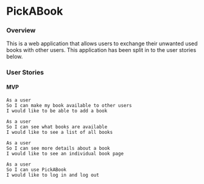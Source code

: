 # PickABook

### Overview
This is a web application that allows users to exchange their unwanted used books with other users. This application has been split in to the user stories below.

### User Stories

#### MVP
```
As a user
So I can make my book available to other users
I would like to be able to add a book
```
```
As a user
So I can see what books are available
I would like to see a list of all books
```
```
As a user
So I can see more details about a book
I would like to see an individual book page
```


```
As a user
So I can use PickABook
I would like to log in and log out
```
